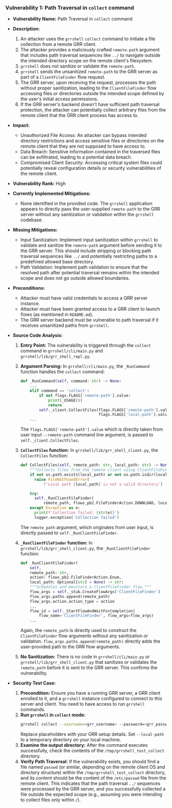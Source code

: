 ### Vulnerability 1: Path Traversal in `collect` command

*   **Vulnerability Name:** Path Traversal in `collect` command

*   **Description:**
    1.  An attacker uses the `grrshell` `collect` command to initiate a file collection from a remote GRR client.
    2.  The attacker provides a maliciously crafted `remote-path` argument that includes path traversal sequences like `../` to navigate outside the intended directory scope on the remote client's filesystem.
    3.  `grrshell` does not sanitize or validate the `remote-path`.
    4.  `grrshell` sends the unsanitized `remote-path` to the GRR server as part of a `ClientFileFinder` flow request.
    5.  The GRR server, upon receiving the request, processes the path without proper sanitization, leading to the `ClientFileFinder` flow accessing files or directories outside the intended scope defined by the user's initial access permissions.
    6.  If the GRR server's backend doesn't have sufficient path traversal protection, the attacker can potentially collect arbitrary files from the remote client that the GRR client process has access to.

*   **Impact:**
    *   Unauthorized File Access: An attacker can bypass intended directory restrictions and access sensitive files or directories on the remote client that they are not supposed to have access to.
    *   Data Breach: Sensitive information contained in the traversed files can be exfiltrated, leading to a potential data breach.
    *   Compromised Client Security: Accessing critical system files could potentially reveal configuration details or security vulnerabilities of the remote client.

*   **Vulnerability Rank:** High

*   **Currently Implemented Mitigations:**
    *   None identified in the provided code. The `grrshell` application appears to directly pass the user-supplied `remote-path` to the GRR server without any sanitization or validation within the `grrshell` codebase.

*   **Missing Mitigations:**
    *   Input Sanitization: Implement input sanitization within `grrshell` to validate and sanitize the `remote-path` argument before sending it to the GRR server. This should include stripping or blocking path traversal sequences like `../` and potentially restricting paths to a predefined allowed base directory.
    *   Path Validation: Implement path validation to ensure that the resolved path after potential traversal remains within the intended scope and does not go outside allowed boundaries.

*   **Preconditions:**
    *   Attacker must have valid credentials to access a GRR server instance.
    *   Attacker must have been granted access to a GRR client to launch flows (as mentioned in `README.md`).
    *   The GRR server backend must be vulnerable to path traversal if it receives unsanitized paths from `grrshell`.

*   **Source Code Analysis:**
    1.  **Entry Point:** The vulnerability is triggered through the `collect` command in `grrshell/cli/main.py` and `grrshell/lib/grr_shell_repl.py`.
    2.  **Argument Parsing:** In `grrshell/cli/main.py`, the `_RunCommand` function handles the `collect` command:
        ```python
        def _RunCommand(self, command: str) -> None:
            ...
            elif command == 'collect':
                if not flags.FLAGS['remote-path'].value:
                    print(_USAGE())
                    return
                self._client.CollectFiles(flags.FLAGS['remote-path'].value,
                                          flags.FLAGS['local-path'].value)
            ...
        ```
        The `flags.FLAGS['remote-path'].value` which is directly taken from user input `--remote-path` command line argument, is passed to `self._client.CollectFiles`.

    3.  **`CollectFiles` function:** In `grrshell/lib/grr_shell_client.py`, the `CollectFiles` function:
        ```python
        def CollectFiles(self, remote_path: str, local_path: str) -> None:
            """Collects files from the remote client using ClientFileFinder flow."""
            if not os.path.exists(local_path) or not os.path.isdir(local_path):
              raise FileNotFoundError(
                  f'Local path {local_path} is not a valid directory')

            try:
              self._RunClientFileFinder(
                  remote_path, flows_pb2.FileFinderAction.DOWNLOAD, local_path)
            except Exception as e:
              print(f'Collection failed: {str(e)}')
              logger.exception('Collection failed')
        ```
        The `remote_path` argument, which originates from user input, is directly passed to `self._RunClientFileFinder`.

    4.  **`_RunClientFileFinder` function:** In `grrshell/lib/grr_shell_client.py`, the `_RunClientFileFinder` function:
        ```python
        def _RunClientFileFinder(
            self,
            remote_path: str,
            action: flows_pb2.FileFinderAction.Enum,
            local_path: Optional[str] = None) -> str:
            """Schedules and monitors a ClientFileFinder flow."""
            flow_args = self._stub.CreateFlowArgs('ClientFileFinder')
            flow_args.paths.append(remote_path)
            flow_args.action.action_type = action
            ...
            flow_id = self._StartFlowAndWaitForCompletion(
                flow_name='ClientFileFinder', flow_args=flow_args)
            ...
        ```
        Again, the `remote_path` is directly used to construct the `ClientFileFinder` flow arguments without any sanitization or validation. `flow_args.paths.append(remote_path)` directly adds the user-provided path to the GRR flow arguments.

    5.  **No Sanitization:** There is no code in `grrshell/cli/main.py` or `grrshell/lib/grr_shell_client.py` that sanitizes or validates the `remote_path` before it is sent to the GRR server. This confirms the vulnerability.

*   **Security Test Case:**
    1.  **Precondition:** Ensure you have a running GRR server, a GRR client enrolled to it, and a `grrshell` instance configured to connect to this server and client. You need to have access to run `grrshell` commands.
    2.  **Run `grrshell` in `collect` mode:**
        ```bash
        grrshell collect --username=<grr_username> --password=<grr_password> --grr-server=<grr_server_address> --client=<client_id> --remote-path="/etc/../../../../../../../../../../../../../../etc/passwd" --local-path=/tmp/grrshell_test_collect
        ```
        Replace placeholders with your GRR setup details. Set `--local-path` to a temporary directory on your local machine.
    3.  **Examine the output directory:** After the command executes successfully, check the contents of the `/tmp/grrshell_test_collect` directory.
    4.  **Verify Path Traversal:** If the vulnerability exists, you should find a file named `passwd` (or similar, depending on the remote client OS and directory structure) within the `/tmp/grrshell_test_collect` directory, and its content should be the content of the `/etc/passwd` file from the remote client. This indicates that the path traversal `../` sequences were processed by the GRR server, and you successfully collected a file outside the expected scope (e.g., assuming you were intending to collect files only within `/`).